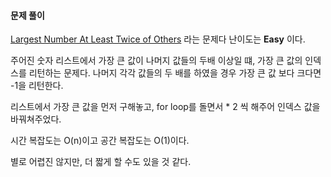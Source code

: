 #### 문제 풀이

[Largest Number At Least Twice of Others](https://leetcode.com/problems/largest-number-at-least-twice-of-others/description/) 라는 문제다
난이도는 **Easy** 이다.

주어진 숫자 리스트에서 가장 큰 값이 나머지 값들의 두배 이상일 떄, 가장 큰 값의 인덱스를 리턴하는 문제다.
나머지 각각 값들의 두 배를 하였을 경우 가장 큰 값 보다 크다면 -1을 리턴한다.

리스트에서 가장 큰 값을 먼저 구해놓고, for loop를 돌면서 * 2 씩 해주어 인덱스 값을 바꿔쳐주었다.

시간 복잡도는 O(n)이고 공간 복잡도는 O(1)이다.

별로 어렵진 않지만, 더 짧게 할 수도 있을 것 같다.